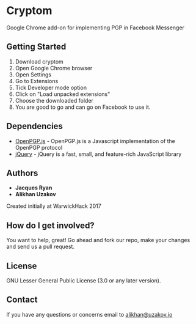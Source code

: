 # Cryptom
Google Chrome add-on for implementing PGP in Facebook Messenger

## Getting Started
1. Download cryptom
2. Open Google Chrome browser
3. Open Settings
5. Go to Extensions
6. Tick Developer mode option
7. Click on "Load unpacked extensions"
8. Choose the downloaded folder
9. You are good to go and can go on Facebook to use it.

## Dependencies
* [OpenPGP.js](https://github.com/openpgpjs/openpgpjs) - OpenPGP.js is a Javascript implementation of the OpenPGP protocol
* [jQuery](https://jquery.com/) - jQuery is a fast, small, and feature-rich JavaScript library

## Authors 
* **Jacques Ryan**
* **Alikhan Uzakov**

Created initially at WarwickHack 2017
## How do I get involved?
You want to help, great! Go ahead and fork our repo, make your changes and send us a pull request.
## License
GNU Lesser General Public License (3.0 or any later version).
## Contact
If you have any questions or concerns email to alikhan@uzakov.io 
